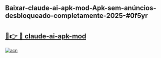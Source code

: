 ## Baixar-claude-ai-apk-mod-Apk-sem-anúncios-desbloqueado-completamente-2025-#0f5yr

# <h2><a href="https://ainizakaria.my?title=claude-ai-apk-mod&ref=22M">🔗👉 🔴 claude-ai-apk-mod</a></h2>

[![acn](https://github.com/user-attachments/assets/0f9c940e-d8b0-45ae-aac7-cd30a18b3e1c)](https://ainizakaria.my?title=claude-ai-apk-mod&ref=22M)

